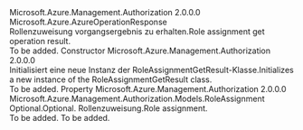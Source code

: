 <Type Name="RoleAssignmentGetResult" FullName="Microsoft.Azure.Management.Authorization.Models.RoleAssignmentGetResult">
  <TypeSignature Language="C#" Value="public class RoleAssignmentGetResult : Microsoft.Azure.AzureOperationResponse" />
  <TypeSignature Language="ILAsm" Value=".class public auto ansi beforefieldinit RoleAssignmentGetResult extends Microsoft.Azure.AzureOperationResponse" />
  <TypeSignature Language="DocId" Value="T:Microsoft.Azure.Management.Authorization.Models.RoleAssignmentGetResult" />
  <TypeSignature Language="VB.NET" Value="Public Class RoleAssignmentGetResult&#xA;Inherits AzureOperationResponse" />
  <TypeSignature Language="F#" Value="type RoleAssignmentGetResult = class&#xA;    inherit AzureOperationResponse" />
  <AssemblyInfo>
    <AssemblyName>Microsoft.Azure.Management.Authorization</AssemblyName>
    <AssemblyVersion>2.0.0.0</AssemblyVersion>
  </AssemblyInfo>
  <Base>
    <BaseTypeName>Microsoft.Azure.AzureOperationResponse</BaseTypeName>
  </Base>
  <Interfaces />
  <Docs>
    <summary>
            <span data-ttu-id="d772c-101">Rollenzuweisung vorgangsergebnis zu erhalten.</span><span class="sxs-lookup"><span data-stu-id="d772c-101">Role assignment get operation result.</span></span>
            </summary>
    <remarks>To be added.</remarks>
  </Docs>
  <Members>
    <Member MemberName=".ctor">
      <MemberSignature Language="C#" Value="public RoleAssignmentGetResult ();" />
      <MemberSignature Language="ILAsm" Value=".method public hidebysig specialname rtspecialname instance void .ctor() cil managed" />
      <MemberSignature Language="DocId" Value="M:Microsoft.Azure.Management.Authorization.Models.RoleAssignmentGetResult.#ctor" />
      <MemberSignature Language="VB.NET" Value="Public Sub New ()" />
      <MemberType>Constructor</MemberType>
      <AssemblyInfo>
        <AssemblyName>Microsoft.Azure.Management.Authorization</AssemblyName>
        <AssemblyVersion>2.0.0.0</AssemblyVersion>
      </AssemblyInfo>
      <Parameters />
      <Docs>
        <summary>
            <span data-ttu-id="d772c-102">Initialisiert eine neue Instanz der RoleAssignmentGetResult-Klasse.</span><span class="sxs-lookup"><span data-stu-id="d772c-102">Initializes a new instance of the RoleAssignmentGetResult class.</span></span>
            </summary>
        <remarks>To be added.</remarks>
      </Docs>
    </Member>
    <Member MemberName="RoleAssignment">
      <MemberSignature Language="C#" Value="public Microsoft.Azure.Management.Authorization.Models.RoleAssignment RoleAssignment { get; set; }" />
      <MemberSignature Language="ILAsm" Value=".property instance class Microsoft.Azure.Management.Authorization.Models.RoleAssignment RoleAssignment" />
      <MemberSignature Language="DocId" Value="P:Microsoft.Azure.Management.Authorization.Models.RoleAssignmentGetResult.RoleAssignment" />
      <MemberSignature Language="VB.NET" Value="Public Property RoleAssignment As RoleAssignment" />
      <MemberSignature Language="F#" Value="member this.RoleAssignment : Microsoft.Azure.Management.Authorization.Models.RoleAssignment with get, set" Usage="Microsoft.Azure.Management.Authorization.Models.RoleAssignmentGetResult.RoleAssignment" />
      <MemberType>Property</MemberType>
      <AssemblyInfo>
        <AssemblyName>Microsoft.Azure.Management.Authorization</AssemblyName>
        <AssemblyVersion>2.0.0.0</AssemblyVersion>
      </AssemblyInfo>
      <ReturnValue>
        <ReturnType>Microsoft.Azure.Management.Authorization.Models.RoleAssignment</ReturnType>
      </ReturnValue>
      <Docs>
        <summary>
            <span data-ttu-id="d772c-103">Optional.</span><span class="sxs-lookup"><span data-stu-id="d772c-103">Optional.</span></span> <span data-ttu-id="d772c-104">Rollenzuweisung.</span><span class="sxs-lookup"><span data-stu-id="d772c-104">Role assignment.</span></span>
            </summary>
        <value>To be added.</value>
        <remarks>To be added.</remarks>
      </Docs>
    </Member>
  </Members>
</Type>